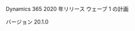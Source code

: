 <!-- This file contains localizable strings used in generating the custom PDF. Do not use as an include file in any web content. -->
<!-- strings for PDF page header -->

Dynamics 365 2020 年リリース ウェーブ 1 の計画

バージョン 20.1.0

